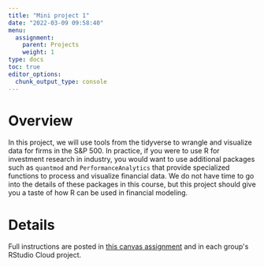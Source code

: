 ```yaml
---
title: "Mini project 1"
date: "2022-03-09 09:58:40"
menu:
  assignment:
    parent: Projects
    weight: 1
type: docs
toc: true
editor_options: 
  chunk_output_type: console
---
```


# Overview

In this project, we will use tools from the tidyverse to wrangle and visualize data for firms in the S&P 500. In practice, if you were to use R for investment research in industry, you would want to use additional packages such as `quantmod` and `PerformanceAnalytics` that provide specialized functions to process and visualize financial data. We do not have time to go into the details of these packages in this course, but this project should give you a taste of how R can be used in financial modeling.


# Details

Full instructions are posted in [this canvas assignment](https://canvas.cornell.edu/courses/38623/assignments/348809) and in each group's RStudio Cloud project.
